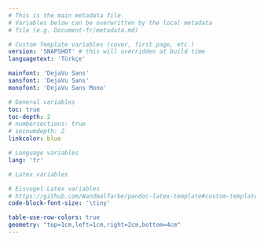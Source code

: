 ```yaml
---
# This is the main metadata file.
# Variables below can be overwritten by the local metadata
# file (e.g. Document-fr/metadata.md)

# Custom Template variables (cover, first page, etc.)
version: 'SNAPSHOT' # this will overridden at build time
languagetext: 'Türkçe'

mainfont: 'DejaVu Sans'
sansfont: 'DejaVu Sans'
monofont: 'DejaVu Sans Mono'

# General variables
toc: true
toc-depth: 2
# numbersections: true
# secnumdepth: 2
linkcolor: blue

# Language variables
lang: 'tr'

# Latex variables

# Eisvogel Latex variables
# https://github.com/Wandmalfarbe/pandoc-latex-template#custom-template-variables
code-block-font-size: '\tiny'

table-use-row-colors: true
geometry: "top=1cm,left=1cm,right=2cm,bottom=4cm"
---
```

